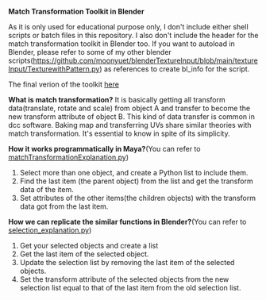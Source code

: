 **Match Transformation Toolkit in Blender** 

As it is only used for educational purpose only, I don't include either shell scripts or batch files in this repository. I also don't include the header for the match transformation toolkit in Blender too. If you want to autoload in Blender, please refer to some of my other blender scripts(https://github.com/moonyuet/blenderTextureInput/blob/main/textureInput/TexturewithPattern.py) as references to create bl_info for the script.

The final verion of the toolkit [here](https://github.com/moonyuet/Match_Transformation_Toolkit/blob/main/Blender/matchTransformation.py)

**What is match transformation?**
It is basically getting all transform data(translate, rotate and scale) from object A and transfer to become the new transform attribute of object B.
This kind of data transfer is common in dcc software. Baking map and transferring UVs share similar theories with match transformation. It's essential to know in spite of its simplicity. 

**How it works programmatically in Maya?**(You can refer to [matchTransformationExplanation.py](https://github.com/moonyuet/Match_Transformation_Toolkit/blob/main/Maya/matchTransformationExplanation.py))
1. Select more than one object, and create a Python list to include them.
2. Find the last item (the parent object) from the list and get the transform data of the item.
3. Set attributes of the other items(the children objects) with the transform data got from the last item. 

**How we can replicate the similar functions in Blender?**(You can refer to [selection_explanation.py](https://github.com/moonyuet/Match_Transformation_Toolkit/blob/main/Blender/selection_explanation.py))
1. Get your selected objects and create a list
2. Get the last item of the selected object. 
3. Update the selection list by removing the last item of the selected objects.
4. Set the transform attribute of the selected objects from the new selection list equal to that of the last item from the old selection list.
